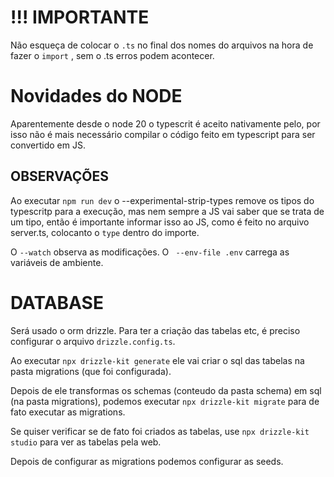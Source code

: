 # !!! IMPORTANTE
Não esqueça de colocar o `.ts` no final dos nomes do arquivos na hora de fazer o `import` , sem o .ts erros podem acontecer.

# Novidades do NODE
Aparentemente desde o node 20 o typescrit é aceito nativamente pelo, por isso não é mais necessário compilar o código feito em typescript para ser convertido em JS.

## OBSERVAÇÕES 
Ao executar `npm run dev` o --experimental-strip-types remove os tipos do typescritp para a execução, mas nem sempre a JS vai saber que se trata de um tipo, então é importante informar isso ao JS, como é feito no arquivo server.ts, colocanto o `type` dentro do importe.

O `--watch` observa as modificações.
O ` --env-file .env` carrega as variáveis de ambiente. 

# DATABASE
Será usado o orm drizzle. Para ter a criação das tabelas etc, é preciso configurar o arquivo `drizzle.config.ts`.

Ao executar `npx drizzle-kit generate` ele vai criar o sql das tabelas na pasta migrations (que foi configurada).

Depois de ele transformas os schemas (conteudo da pasta schema) em sql (na pasta migrations), podemos executar `npx drizzle-kit migrate` para de fato executar as migrations.

Se quiser verificar se de fato foi criados as tabelas, use `npx drizzle-kit studio` para ver as tabelas pela web.

Depois de configurar as migrations podemos configurar as seeds.



